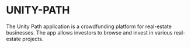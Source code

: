 # UNITY-PATH
The Unity Path application is a crowdfunding platform for real-estate businesses. The app allows investors to browse and invest in various real-estate projects. 
